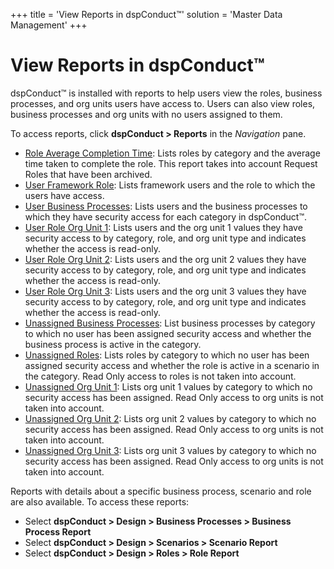 +++
title = 'View Reports in dspConduct™'
solution = 'Master Data Management'
+++

# View Reports in dspConduct™

dspConduct™ is installed with reports to help users view the roles,
business processes, and org units users have access to. Users can also
view roles, business processes and org units with no users assigned to
them.

To access reports, click <span style="font-weight: bold;">dspConduct \>
</span>**Reports** in the *Navigation* pane.

  - [Role Average Completion
    Time](../Page_Desc/Role_Average_Completion_Time): Lists roles by
    category and the average time taken to complete the role. This
    report takes into account Request Roles that have been archived.
  - [User Framework Role](../Page_Desc/User_Framework_Role): Lists
    framework users and the role to which the users have access.
  - [User Business Processes](../Page_Desc/User_Business_Processes):
    Lists users and the business processes to which they have security
    access for each category in dspConduct™.
  - [User Role Org Unit 1](../Page_Desc/User_Role_Org_Unit_1): Lists
    users and the org unit 1 values they have security access to by
    category, role, and org unit type and indicates whether the access
    is read-only.
  - [User Role Org Unit 2](../Page_Desc/User_Role_Org_Unit_2): Lists
    users and the org unit 2 values they have security access to by
    category, role, and org unit type and indicates whether the access
    is read-only.
  - [User Role Org Unit 3](../Page_Desc/User_Role_Org_Unit_3): Lists
    users and the org unit 3 values they have security access to by
    category, role, and org unit type and indicates whether the access
    is read-only.
  - [Unassigned Business
    Processes](../Page_Desc/Unassigned_Business_Processes): List
    business processes by category to which no user has been assigned
    security access and whether the business process is active in the
    category.
  - [Unassigned Roles](../Page_Desc/Unassigned_Roles): Lists roles
    by category to which no user has been assigned security access and
    whether the role is active in a scenario in the category. Read Only
    access to roles is not taken into account.
  - [Unassigned Org Unit 1](../Page_Desc/Unassigned_Org_Unit_1):
    Lists org unit 1 values by category to which no security access has
    been assigned. Read Only access to org units is not taken into
    account.
  - [Unassigned Org Unit 2](../Page_Desc/Unassigned_Org_Unit_2):
    Lists org unit 2 values by category to which no security access has
    been assigned. Read Only access to org units is not taken into
    account.
  - [Unassigned Org Unit 3](../Page_Desc/Unassigned_Org_Unit_3):
    Lists org unit 3 values by category to which no security access has
    been assigned. Read Only access to org units is not taken into
    account.

Reports with details about a specific business process, scenario and
role are also available. To access these reports:

  - Select <span style="font-weight: bold;">dspConduct \> Design \>
    Business Processes \> Business Process Report</span>
  - Select <span style="font-weight: bold;">dspConduct \> Design \>
    Scenarios \> Scenario Report</span>
  - Select <span style="font-weight: bold;">dspConduct \> Design \>
    Roles \> Role Report</span>
